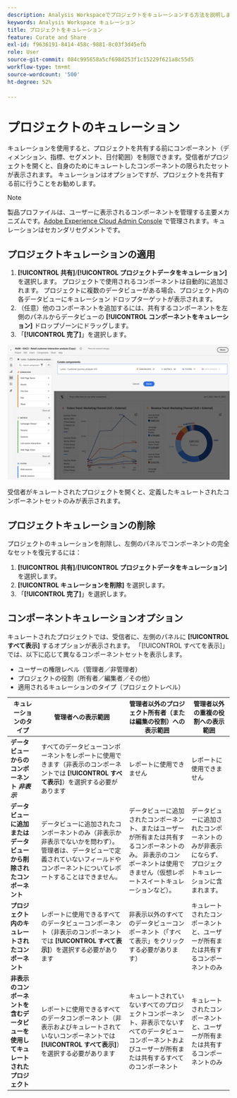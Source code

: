 ```yaml
---
description: Analysis Workspaceでプロジェクトをキュレーションする方法を説明します。 キュレーションでは、プロジェクトを共有する前に、コンポーネントへのアクセスを制限します。
keywords: Analysis Workspace キュレーション
title: プロジェクトをキュレーション
feature: Curate and Share
exl-id: f9636191-8414-458c-9881-8c03f3d45efb
role: User
source-git-commit: 084c995658a5cf698d253f1c15229f621a8c55d5
workflow-type: tm+mt
source-wordcount: '500'
ht-degree: 52%

---
```


# プロジェクトのキュレーション

キュレーションを使用すると、プロジェクトを共有する前にコンポーネント（ディメンション、指標、セグメント、日付範囲）を制限できます。受信者がプロジェクトを開くと、自身のためにキュレートしたコンポーネントの限られたセットが表示されます。 キュレーションはオプションですが、プロジェクトを共有する前に行うことをお勧めします。

>[!NOTE]
> 製品プロファイルは、ユーザーに表示されるコンポーネントを管理する主要メカニズムです。[Adobe Experience Cloud Admin Console](https://experienceleague.adobe.com/en/docs/core-services/interface/administration/admin-tool-experience-cloud) で管理されます。キュレーションはセカンダリセグメントです。

## プロジェクトキュレーションの適用

1. **[!UICONTROL 共有]**/**[!UICONTROL プロジェクトデータをキュレーション]** を選択します。
プロジェクトで使用されるコンポーネントは自動的に追加されます。
プロジェクトに複数のデータビューがある場合、プロジェクト内の各データビューにキュレーション ドロップターゲットが表示されます。
1. （任意）他のコンポーネントを追加するには、共有するコンポーネントを左側のパネルからデータビューの **[!UICONTROL コンポーネントをキュレーション]** ドロップゾーンにドラッグします。
1. 「**[!UICONTROL 完了]**」を選択します。

<!--
Curation can also be applied from the [!UICONTROL Share] menu by selecting **[!UICONTROL Curate and Share]**. This option automatically curates the project to the components in use in the project. You can add additional components following the steps above.
-->

![プロジェクトで使用されているコンポーネントを表示するコンポーネントをキュレートウィンドウ。](assets/curation-field.png)

受信者がキュレートされたプロジェクトを開くと、定義したキュレートされたコンポーネントセットのみが表示されます。


## プロジェクトキュレーションの削除

プロジェクトのキュレーションを削除し、左側のパネルでコンポーネントの完全なセットを復元するには：

1. **[!UICONTROL 共有]**/**[!UICONTROL プロジェクトデータをキュレーション]** を選択します。
1. **[!UICONTROL キュレーションを削除]** を選択します。
1. 「**[!UICONTROL 完了]**」を選択します。

## コンポーネントキュレーションオプション

キュレートされたプロジェクトでは、受信者に、左側のパネルに **[!UICONTROL すべて表示]** するオプションが表示されます。 「[!UICONTROL すべてを表示]」では、以下に応じて異なるコンポーネントセットを表示します。

* ユーザーの権限レベル（管理者／非管理者）
* プロジェクトの役割（所有者／編集者／その他）
* 適用されるキュレーションのタイプ（プロジェクトレベル）

| キュレーションのタイプ | 管理者への表示範囲 | 管理者以外のプロジェクト所有者（または編集の役割）への表示範囲 | 管理者以外の重複の役割への表示範囲 |
| --- | --- | --- | --- |
| **データビューからのコンポーネント *非表示*** | すべてのデータビューコンポーネントをレポートに使用できます（非表示のコンポーネントでは **[!UICONTROL すべて表示]**）を選択する必要があります | レポートに使用できません | レポートに使用できません |
| **データビューに追加またはデータビューから削除されたコンポーネント** | データビューに追加されたコンポーネントのみ（非表示か非表示でないかを問わず）。 管理者は、データビューで定義されていないフィールドやコンポーネントについてレポートすることはできません。 | データビューに追加されたコンポーネント、またはユーザーが所有または共有するコンポーネントのみ。 非表示のコンポーネントは使用できません（仮想レポートスイートキュレーションなど）。 | データビューに追加されたコンポーネントのみが非表示にならず、プロジェクトキュレーションに含まれます。 |
| **プロジェクト内のキュレートされたコンポーネント** | レポートに使用できるすべてのデータビューコンポーネント（非表示のコンポーネントでは **[!UICONTROL すべて表示]**）を選択する必要があります | 非表示以外のすべてのデータビューコンポーネント（「すべて表示」をクリックする必要があります） | キュレートされたコンポーネントと、ユーザーが所有または共有するコンポーネントのみ |
| **非表示のコンポーネントを含むデータビューを使用してキュレートされたプロジェクト** | レポートに使用できるすべてのデータコンポーネント（非表示およびキュレートされていないコンポーネントでは **[!UICONTROL すべて表示]**）を選択する必要があります | キュレートされていないすべてのプロジェクトコンポーネント、非表示でないすべてのデータビューコンポーネントおよびユーザーが所有または共有するすべてのコンポーネント | キュレートされたコンポーネントと、ユーザーが所有または共有するコンポーネントのみ |
